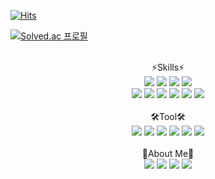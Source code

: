 [![Hits](https://hits.seeyoufarm.com/api/count/incr/badge.svg?url=https%3A%2F%2Fgithub.com%2Fkeinetwork%2Fkeinetwork&count_bg=%2379C83D&title_bg=%23555555&icon=&icon_color=%23E7E7E7&title=hits&edge_flat=false)](https://hits.seeyoufarm.com)

[![Solved.ac
프로필](http://mazassumnida.wtf/api/v2/generate_badge?boj=keinetwork)](https://solved.ac/keinetwork)

<p align="center"><br>⚡Skills⚡<br>

  <img src="https://img.shields.io/badge/Java-007396?style=flat-square&logo=Java&logoColor=white" />
  <img src="https://img.shields.io/badge/Spring-6DB33F?style=flat-square&logo=Spring&logoColor=white" />
  <img src="https://img.shields.io/badge/Spring Boot-6DB33F?style=flat-square&logo=SpringBoot&logoColor=white" />
  <img src="https://img.shields.io/badge/Python-3776AB?style=flat-square&logo=Python&logoColor=white" /><br>
  <img src="https://img.shields.io/badge/Mysql-4479A1?style=flat-square&logo=Mysql&logoColor=white" />
  <img src="https://img.shields.io/badge/MariaDB-003545?style=flat-square&logo=MariaDB&logoColor=white" />
  <img src="https://img.shields.io/badge/Oracle-F80000?style=flat-square&logo=Oracle&logoColor=white" />
  <img src="https://img.shields.io/badge/HTML5-E34F26?style=flat-square&logo=HTML5&logoColor=white" />
  <img src="https://img.shields.io/badge/CSS3-1572B6?style=flat-square&logo=CSS3&logoColor=white" />
  <img src="https://img.shields.io/badge/Javascript-F7DF1E?style=flat-square&logo=Javascript&logoColor=black" />
  <br><br>🛠️Tool🛠️ <br>
  <img src="https://img.shields.io/badge/Git-F05032?style=flat-square&logo=Git&logoColor=white" />
  <img src="https://img.shields.io/badge/Github-181717?style=flat-square&logo=Github&logoColor=white" />
  <img src="https://img.shields.io/badge/Eclipse-2C2255?style=flat-square&logo=Eclipse&logoColor=white" />
  <img src="https://img.shields.io/badge/IntelliJ IDEA-000000?style=flat-square&logo=IntelliJIDEA&logoColor=white" />
  <img src="https://img.shields.io/badge/Visual Studio Code-007ACC?style=flat-square&logo=VisualStudioCode&logoColor=white" />
  <img src="https://img.shields.io/badge/Slack-4A154B?style=flat-square&logo=Slack&logoColor=white" />
  <br><br>🥳About Me🥳<br>
  <img src="https://img.shields.io/badge/Gmail-#EA4335?style=flat-square&logo=Gmail&logoColor=white" />
  <img src="https://img.shields.io/badge/Velog-20C997?style=flat-square&logo=Velog&logoColor=white" />
  <img src="https://img.shields.io/badge/Notion-000000?style=flat-square&logo=Notion&logoColor=white" />
  <img src="https://img.shields.io/badge/Instagram-E4405F?style=flat-square&logo=Instagram&logoColor=white" />
</p>
